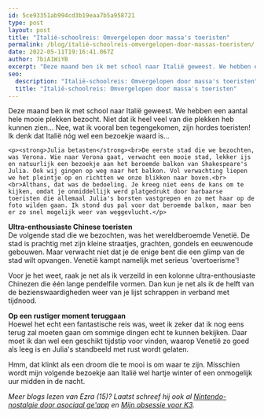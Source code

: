 ```yaml
---
id: 5ce93351ab994cd3b19eaa7b5a958721
type: post
layout: post
title: "Italië-schoolreis: Omvergelopen door massa's toeristen"
permalink: /blog/italië-schoolreis-omvergelopen-door-massas-toeristen/
date: 2022-05-11T19:16:41.067Z
author: 7biA1WiYB
excerpt: "Deze maand ben ik met school naar Italië geweest. We hebben een aantal hele mooie plekken bezocht. Niet dat ik heel veel van die plekken heb kunnen zien... Nee, wat ik vooral ben tegengekomen, zijn hordes toeristen! Ik denk dat Italië nóg wel een bezoekje waard is...  "
seo:
  description: "Italië-schoolreis: Omvergelopen door massa's toeristen"
  title: "Italië-schoolreis: Omvergelopen door massa's toeristen"
---
```

Deze maand ben ik met school naar Italië geweest. We hebben een aantal hele mooie plekken bezocht. Niet dat ik heel veel van die plekken heb kunnen zien... Nee, wat ik vooral ben tegengekomen, zijn hordes toeristen! Ik denk dat Italië nóg wel een bezoekje waard is...  

    <p><strong>Julia betasten</strong><br>De eerste stad die we bezochten, was Verona. Wie naar Verona gaat, verwacht een mooie stad, lekker ijs en natuurlijk een bezoekje aan het beroemde balkon van Shakespeare's Julia. Ook wij gingen op weg naar het balkon. Vol verwachting liepen we het pleintje op en richtten we onze blikken naar boven.<br><br>Althans, dat was de bedoeling. Je kreeg niet eens de kans om te kijken, omdat je onmiddellijk werd platgedrukt door barbaarse toeristen die allemaal Julia's borsten vastgrepen en zo met haar op de foto wilden gaan. Ik stond dus pal voor dat beroemde balkon, maar ben er zo snel mogelijk weer van weggevlucht.</p>
<p><strong>Ultra-enthousiaste Chinese toeristen</strong><br>De volgende stad die we bezochten, was het wereldberoemde Venetië. De stad is prachtig met zijn kleine straatjes, grachten, gondels en eeuwenoude gebouwen. Maar verwacht niet dat je de enige bent die een glimp van de stad wilt opvangen. Venetië kampt namelijk met serieus 'overtoerisme'!</p>
<p>Voor je het weet, raak je net als ik verzeild in een kolonne ultra-enthousiaste Chinezen die één lange pendelfile vormen. Dan kun je net als ik de helft van de bezienswaardigheden weer van je lijst schrappen in verband met tijdnood.</p>
<p><strong>Op een rustiger moment teruggaan </strong><br>Hoewel het echt een fantastische reis was, weet ik zeker dat ik nog eens terug zal moeten gaan om sommige dingen echt te kunnen bekijken. Daar moet ik dan wel een geschikt tijdstip voor vinden, waarop Venetië zo goed als leeg is en Julia's standbeeld met rust wordt gelaten.</p>
<p>Hmm, dat klinkt als een droom die te mooi is om waar te zijn. Misschien wordt mijn volgende bezoekje aan Italië wel hartje winter of een onmogelijk uur midden in de nacht.</p>
<p><em>Meer blogs lezen van Ezra (15)? Laatst schreef hij ook al <a href="https://original.sevendays.nl/blog/nintendo-nostalgie-door-asociaal-geapp">Nintendo-nostalgie door asociaal ge'app</a> en <a href="https://original.sevendays.nl/blog/mijn-obsessie-voor-k3">Mijn obsessie voor K3</a>.</em></p>  
